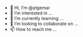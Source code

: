 - 👋 Hi, I’m @ytgemar
- 👀 I’m interested in ...
- 🌱 I’m currently learning ...
- 💞️ I’m looking to collaborate on ...
- 📫 How to reach me ...

<!---
ytgemar/ytgemar is a ✨ special ✨ repository because its `README.md` (this file) appears on your GitHub profile.
You can click the Preview link to take a look at your changes.
--->
